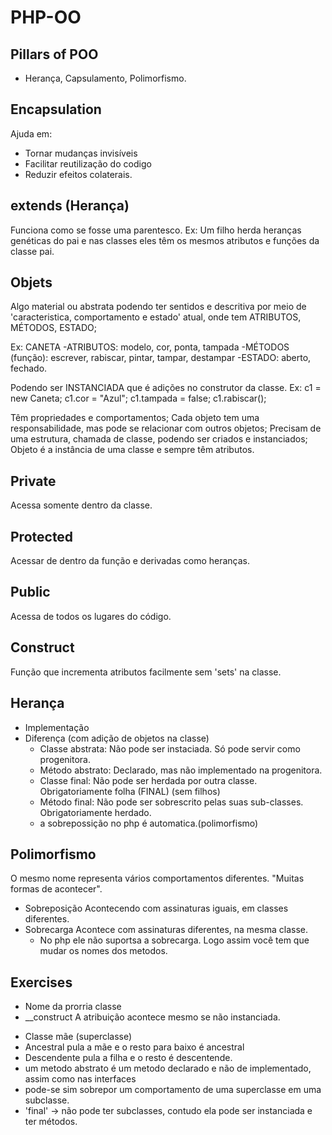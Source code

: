 # PHP-OO

## Pillars of POO

- Herança, Capsulamento, Polimorfismo.

## Encapsulation
Ajuda em:
- Tornar mudanças invisíveis
- Facilitar reutilização do codigo
- Reduzir efeitos colaterais.

## extends (Herança)
Funciona como se fosse uma parentesco.
Ex: Um filho herda heranças genéticas do pai e nas classes eles têm os mesmos atributos e funções da classe pai.

## Objets
Algo material ou abstrata podendo ter sentidos e descritiva por meio de 'caracteristica, comportamento e estado' atual, onde tem ATRIBUTOS, MÉTODOS, ESTADO;

Ex: CANETA
-ATRIBUTOS: modelo, cor, ponta, tampada
-MÉTODOS (função): escrever, rabiscar, pintar, tampar, destampar
-ESTADO: aberto, fechado.

Podendo ser INSTANCIADA que é adições no construtor da classe.
Ex: 
c1 = new Caneta;
c1.cor = "Azul";
c1.tampada = false;
c1.rabiscar();

Têm propriedades e comportamentos;
Cada objeto tem uma responsabilidade, mas pode se relacionar com outros objetos;
Precisam de uma estrutura, chamada de classe, podendo ser criados e instanciados;
Objeto é a instância de uma classe e sempre têm atributos.

## Private
Acessa somente dentro da classe.

## Protected 
Acessar de dentro da função e derivadas como heranças.

## Public 
Acessa de todos os lugares do código.

## Construct 
Função que incrementa atributos facilmente sem 'sets' na classe.

## Herança
- Implementação
- Diferença (com adição de objetos na classe)
	- Classe abstrata: Não pode ser instaciada. Só pode servir como progenitora.
	- Método abstrato: Declarado, mas não implementado na progenitora.
	- Classe final: Não pode ser herdada por outra classe. Obrigatoriamente folha (FINAL) (sem filhos)
	- Método final: Não pode ser sobrescrito pelas suas sub-classes. Obrigatoriamente herdado.
	* a sobrepossição no php é automatica.(polimorfismo) 

## Polimorfismo
O mesmo nome representa vários comportamentos diferentes. "Muitas formas de acontecer".

- Sobreposição
	Acontecendo com assinaturas iguais, em classes diferentes.
- Sobrecarga
	Acontece com assinaturas diferentes, na mesma classe.
	* No php ele não suportsa a sobrecarga. Logo assim você tem que mudar os nomes dos metodos.

## Exercises
- Nome da prorria classe 
- __construct A atribuição acontece mesmo se não instanciada.

* Classe mãe (superclasse)
* Ancestral pula a mãe e o resto para baixo é ancestral
* Descendente pula a filha e o resto é descentende.
* um metodo abstrato é um metodo declarado e não de implementado, assim como nas interfaces
* pode-se sim sobrepor um comportamento de uma superclasse em uma subclasse.
* 'final' -> não pode ter subclasses, contudo ela pode ser instanciada e ter métodos.
